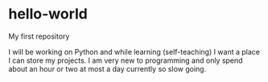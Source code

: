 # hello-world
My first repository

I will be working on Python and while learning (self-teaching) I want a place I can store my projects.
I am very new to programming and only spend about an hour or two at most a day currently so slow going.
